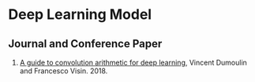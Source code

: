 # Deep Learning Model


## Journal and Conference Paper
1. [A guide to convolution arithmetic for deep
learning](https://arxiv.org/pdf/1603.07285.pdf), Vincent Dumoulin and Francesco Visin. 2018.